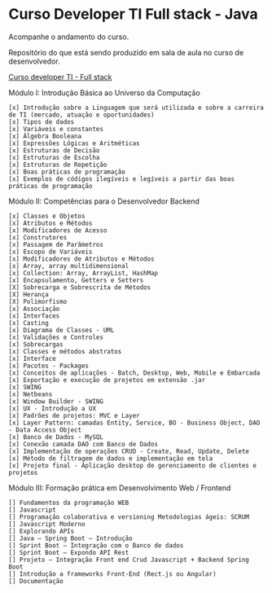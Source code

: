 # Curso Developer TI Full stack - Java
Acompanhe o andamento do curso.

Repositório do que está sendo produzido em sala de aula no curso de desenvolvedor.

[Curso developer TI - Full stack](https://www.devtisul.com.br/) 

Módulo I: Introdução Básica ao Universo da Computação

    [x] Introdução sobre a Linguagem que será utilizada e sobre a carreira de TI (mercado, atuação e oportunidades)
    [x] Tipos de dados
    [x] Variáveis e constantes
    [x] Álgebra Booleana
    [x] Expressões Lógicas e Aritméticas
    [x] Estruturas de Decisão
    [x] Estruturas de Escolha
    [x] Estruturas de Repetição
    [x] Boas práticas de programação
    [x] Exemplos de códigos ilegíveis e legíveis a partir das boas práticas de programação

Módulo II: Competências para o Desenvolvedor Backend

    [x] Classes e Objetos
    [x] Atributos e Métodos
    [x] Modificadores de Acesso    
    [x] Construtores
    [x] Passagem de Parâmetros
    [x] Escopo de Variáveis
    [x] Modificadores de Atributos e Métodos
    [x] Array, array multidimensional
    [x] Collection: Array, ArrayList, HashMap
    [x] Encapsulamento, Getters e Setters
    [X] Sobrecarga e Sobrescrita de Métodos
    [X] Herança
    [X] Polimorfismo
    [x] Associação
    [x] Interfaces
    [x] Casting
    [x] Diagrama de Classes - UML
    [x] Validações e Controles
    [x] Sobrecargas
    [x] Classes e métodos abstratos
    [x] Interface
    [x] Pacotes - Packages
    [x] Conceitos de aplicações - Batch, Desktop, Web, Mobile e Embarcada
    [x] Exportação e execução de projetos em extensão .jar
    [x] SWING
    [x] Netbeans
    [x] Window Builder - SWING
    [x] UX - Introdução a UX
    [x] Padrões de projetos: MVC e Layer
    [x] Layer Pattern: camadas Entity, Service, BO - Business Object, DAO - Data Access Object
    [x] Banco de Dados - MySQL
    [x] Conexão camada DAO com Banco de Dados
    [x] Implementação de operações CRUD - Create, Read, Update, Delete
    [x] Método de filtragem de dados e implementação em tela
    [x] Projeto final - Aplicação desktop de gerenciamento de clientes e projetos

Módulo III: Formação prática em Desenvolvimento Web / Frontend

    [] Fundamentos da programação WEB
    [] Javascript
    [] Programação colaborativa e versioning Metodologias ágeis: SCRUM
    [] Javascript Moderno
    [] Explorando APIs
    [] Java – Spring Boot – Introdução
    [] Sprint Boot – Integração com o Banco de dados
    [] Sprint Boot – Expondo API Rest
    [] Projeto – Integração Front end Crud Javascript + Backend Spring Boot
    [] Introdução a frameworks Front-End (Rect.js ou Angular)
    [] Documentação
